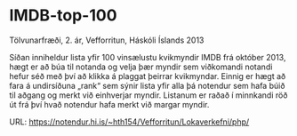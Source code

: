 IMDB-top-100
============

Tölvunarfræði, 2. ár, Vefforritun, Háskóli Íslands 2013

Síðan inniheldur lista yfir 100 vinsælustu kvikmyndir IMDB frá október 2013, hægt er að búa til notanda 
og velja þær myndir sem viðkomandi notandi hefur séð með því að klikka á plaggat þeirrar kvikmyndar. 
Einnig er hægt að fara á undirsíðuna „rank“ sem sýnir lista yfir alla þá notendur sem hafa búið til aðgang 
og merkt við einhverjar myndir. Listanum er raðað í minnkandi röð út frá því hvað notendur hafa merkt 
við margar myndir.

URL: https://notendur.hi.is/~hth154/Vefforritun/Lokaverkefni/php/
